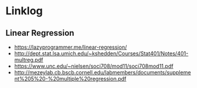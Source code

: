 # Linklog

## Linear Regression

- https://lazyprogrammer.me/linear-regression/
- http://dept.stat.lsa.umich.edu/~kshedden/Courses/Stat401/Notes/401-multreg.pdf
- https://www.unc.edu/~nielsen/soci708/mod11/soci708mod11.pdf
- http://mezeylab.cb.bscb.cornell.edu/labmembers/documents/supplement%205%20-%20multiple%20regression.pdf